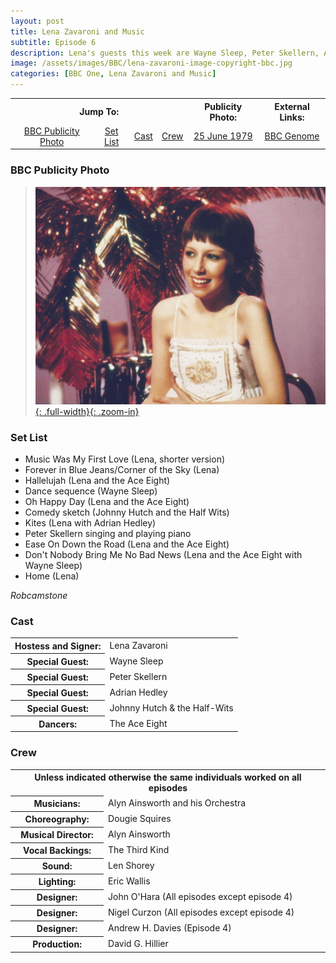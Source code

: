```yaml
---
layout: post
title: Lena Zavaroni and Music
subtitle: Episode 6
description: Lena's guests this week are Wayne Sleep, Peter Skellern, Adrian Hedley and Johnny Hutch & the Half-Wits.
image: /assets/images/BBC/lena-zavaroni-image-copyright-bbc.jpg
categories: [BBC One, Lena Zavaroni and Music]
---
```


<table>
<tr align="center">
<th colspan="4">Jump To:</th>
<th>Publicity Photo:</th>
<th>External Links:</th>
</tr>

<tr align="center">
<td><a href="#bbc-publicity-photo">BBC Publicity Photo</a></td>
<td><a href="#set-list">Set List</a></td>
<td><a href="#cast">Cast</a></td>
<td><a href="#crew">Crew</a></td>
<td><a href="/publicity%20photos/1979/06/25/lena-zavaroni.html">25 June 1979</a></td>
<td><a href="https://genome.ch.bbc.co.uk/schedules/bbcone/london/1979-06-27#at-19.40">BBC Genome</a></td>
</tr>
</table>

### BBC Publicity Photo
> [![BBC Publicity Photo of Lena Zavaroni for her TV show Lena Zavaroni and Music](/assets/images/BBC/lena-zavaroni-image-copyright-bbc.jpg){: .full-width}{: .zoom-in}](/assets/images/BBC/lena-zavaroni-image-copyright-bbc.jpg)

### Set List
>
* Music Was My First Love (Lena, shorter version)
* Forever in Blue Jeans/Corner of the Sky (Lena)
* Hallelujah (Lena and the Ace Eight)
* Dance sequence (Wayne Sleep)
* Oh Happy Day (Lena and the Ace Eight)
* Comedy sketch (Johnny Hutch and the Half Wits)
* Kites (Lena with Adrian Hedley)
* Peter Skellern singing and playing piano
* Ease On Down the Road (Lena and the Ace Eight)
* Don't Nobody Bring Me No Bad News (Lena and the Ace Eight with Wayne Sleep)
* Home (Lena)

<cite>Robcamstone</cite>

### Cast
<table>
<tr><th>Hostess and Signer:</th><td>Lena Zavaroni</td></tr>
<tr><th>Special Guest:</th><td>Wayne Sleep</td></tr>
<tr><th>Special Guest:</th><td>Peter Skellern</td></tr>
<tr><th>Special Guest:</th><td>Adrian Hedley</td></tr>
<tr><th>Special Guest:</th><td>Johnny Hutch & the Half-Wits</td></tr>
<tr><th>Dancers:</th><td>The Ace Eight</td></tr>
</table>

### Crew
<table>
<tr><th colspan="10">Unless indicated otherwise the same individuals worked on all episodes</th></tr>
<tr><th>Musicians:</th><td>Alyn Ainsworth and his Orchestra</td></tr>
<tr><th>Choreography:</th><td>Dougie Squires</td></tr>
<tr><th>Musical Director:</th><td>Alyn Ainsworth</td></tr>
<tr><th>Vocal Backings:</th><td>The Third Kind</td></tr>
<tr><th>Sound:</th><td>Len Shorey</td></tr>
<tr><th>Lighting:</th><td>Eric Wallis</td></tr>
<tr><th>Designer:</th><td>John O'Hara (All episodes except episode 4)</td></tr>
<tr><th>Designer:</th><td>Nigel Curzon (All episodes except episode 4)</td></tr>
<tr><th>Designer:</th><td>Andrew H. Davies (Episode 4)</td></tr>
<tr><th>Production:</th><td>David G. Hillier</td></tr>
</table>

